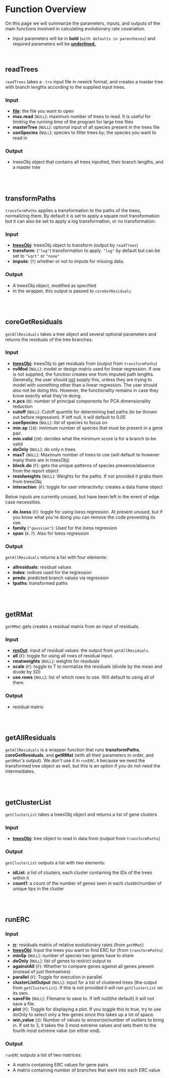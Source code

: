 

# Function Overview
On this page we will summarize the parameters, inputs, and outputs of the main functions involved in calculating evolutionary rate covariation.
- Input parameters will be in **bold** (`with defaults in parentheses`) and required parameters will be <ins>**underlined.**</ins>

<br>

## readTrees
`readTrees` takes a `.tre` input file in newick format, and creates a master tree with branch lengths according to the supplied input trees.
### Input
- <ins>**file**</ins>: the file you want to open
- **max.read** (`NULL`): maximum number of trees to read. It is useful for limiting the running time of the program for large tree files
- **masterTree** (`NULL`): optional input of all species present in the trees file
- **useSpecies** (`NULL`): species to filter trees by; the species you want to read in
### Output
- treesObj object that contains all trees inputted, their branch lengths, and a master tree



<br><br>

## transformPaths
`transformPaths` applies a transformation to the paths of the trees, normalizing them. By default it is set to apply a square root transformation but it can also be set to apply a log transformation, or no transformation.

### Input
- <ins>**treesObj**</ins>: treesObj object to transform (output by `readTrees`)
- **transform**: (`"log"`) transformation to apply. `"log"` by default but can be set to `"sqrt"` or `"none"`
- **impute**: (`T`) whether or not to impute for missing data.
### Output
- A treesObj object, modified as specified
- In the wrapper, this output is passed to `coreGetResiduals`

<br><br>
## coreGetResiduals
`getAllResiduals` takes a tree object and several optional parameters and returns the residuals of the tree branches.

### Input
- <ins>**treesObj**</ins>: treesObj to get residuals from (output from `transformPaths`)
- **nvMod** (`NULL`): model or design matrix used for linear regression. If one is not supplied, the function creates one from imputed path lengths. Generally, the user should <ins>not</ins> supply this, unless they are trying to model with something other than a linear regression. The user should also not be doing this. However, the functionality remains in case they know exactly what they're doing.
- **n.pcs** (`0`): number of principal components for PCA dimensionality reduction
- **cutoff** (`NULL`): Cutoff quantile for determining bad paths (to be thrown out before regression). If left null, it will default to 0.05
- **useSpecies** (`NULL`): list of species to focus on
- **min.sp** (`10`): minimum number of species that must be present in a gene pair.
- **min.valid** (`20`): decides what the minimum score is for a branch to be valid
- **doOnly** (`NULL`): do only n trees
- **maxT** (`NULL`): Maximum number of trees to use (will default to however many there are in treesObj)
- **block<span>.d</span>o** (`F`): gets the unique patterns of species presence/absence from the report object
- **residweights** (`NULL`): Weights for the paths. If not provided it grabs them from treesObj
- **interaction**: (`F`): toggle for user interactivity: creates a data frame object

Below inputs are currently unused, but have been left in the event of edge case necessities.

- **do.loess** (`F`): toggle for using loess regression. At present unused, but if you know what you're doing you can remove the code preventing its use.
- **family** (`"gaussian"`): Used for the loess regression
- **span** (`0.7`): Also for loess regression

### Output
`getAllResiduals` returns a list with four elements:
- **allresiduals**: residual values
- **index**: indices used for the regression
- **preds**: predicted branch values via regression
- **tpaths**: transformed paths

<br><br>
## getRMat
`getRMat` gets creates a residual matrix from an input of residuals.

### Input
- <ins>**resOut**</ins>: input of residual values: the output from `getAllResiduals`.
- **all** (`F`): toggle for using all rows of residual input.
- **rmatweights** (`NULL`): weights for residuals
- **scale** (`F`): toggle to T to normalize the residuals (divide by the mean and divide by SD)
- **use.rows** (`NULL`): list of which rows to use. Will default to using all of them.

### Output
- residual matrix

<br><br>

## getAllResiduals
`getAllResiduals` is a wrapper function that runs **transformPaths**, **coreGetResiduals**, and **getRMat** (with all their parameters in order, and `getRMat`'s output). We don't use it in `runERC.R` because we need the transformed tree object as well, but this is an option if you do not need the intermediates.

<br><br>


## getClusterList
`getClusterList` takes a treesObj object and returns a list of gene clusters

### Input
- <ins>**treesObj**</ins>: tree object to read in data from (output from `transformPaths`)
### Output
`getClusterList` outputs a list with two elements:
- **idList**: a list of clusters, each cluster containing the IDs of the trees within it
- **count1**: a count of the number of genes seen in each cluster/number of unique tips in the cluster

<br><br>
## runERC

### Input
- <ins>**rr**</ins>: residuals matrix of relative evolutionary rates (from `getRMat`)
- <ins>**treesObj**</ins>: Input the trees you want to find ERC for (from `transformPaths`)
- **minSp** (`NULL`): number of species two genes have to share
- **doOnly** (`NULL`): list of genes to restrict output to
- **againstAll** (`F`): Whether to compare genes against all genes present (instead of just themselves)
- **parallel** (`F`): Toggle for execution in parallel
- **clusterListOutput** (`NULL`): input for a list of clustered trees (the output from `getClusterList`). If this is not provided it will run `getClusterList` on its own.
- **saveFile** (`NULL`): Filename to save to. If left null(the default) it will not save a file.
- **plot** (`F`): Toggle for displaying a plot. If you toggle this to true, try to use doOnly to select only a few genes since this takes up a lot of space.
- **win_value** (`3`): Number of values to winsorize/number of outliers to bring in. If set to 3, it takes the 3 most extreme values and sets them to the fourth most extreme value (on either end).

### Output
`runERC` outputs a list of two matrices:
- A matrix containing ERC values for gene pairs
- A matrix containing number of branches that went into each ERC value


